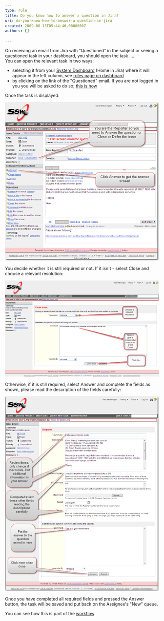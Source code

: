 ```yaml
---
type: rule
title: Do you know how to answer a question in Jira?
uri: do-you-know-how-to-answer-a-question-in-jira
created: 2009-08-13T05:44:46.0000000Z
authors: []

---
```


On receiving an email from Jira with "Questioned" in the subject or seeing a questioned task in your dashboard,  you should open the task .....  
You can open the relevant task in two ways:

- selecting it from your [System Dashboard](/Pages/HowdoIansweraquestioninJira.aspx) (Home in Jira) where it will appear in the left column, see [rules page on dashboard](/Pages/SystemDashboard.aspx)
- by clicking on the link of the "Questioned" email.  If you are not logged in you you will be asked to do so; [this is how](/Pages/HowdoIsignintoJira.aspx)


Once the task is displayed:

![](TaskToAnswer.png)

You decide whether it is still required or not. 
If it isn't - select Close and choose a relevant resolution:

![](ClosingFromQuestion.png)

Otherwise, if it is still required, select Answer and complete the fields as shown, please read the description of the fields carefully:

![](Answer.png)

Once you have completed all required fields and pressed the Answer button, the task will be saved and put back on the Assignee's "New" queue.

You can see how this is part of the [workflow](/Pages/workflow.aspx).
